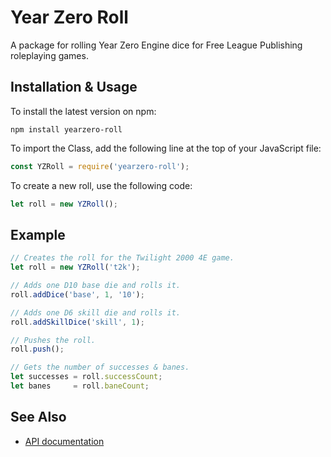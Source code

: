 # Year Zero Roll

A package for rolling Year Zero Engine dice for Free League Publishing roleplaying games.

## Installation & Usage

To install the latest version on npm:
```
npm install yearzero-roll
```

To import the Class, add the following line at the top of your JavaScript file:
```js
const YZRoll = require('yearzero-roll');
```

To create a new roll, use the following code:
```js
let roll = new YZRoll();
```

## Example

```js
// Creates the roll for the Twilight 2000 4E game.
let roll = new YZRoll('t2k');

// Adds one D10 base die and rolls it.
roll.addDice('base', 1, '10');

// Adds one D6 skill die and rolls it.
roll.addSkillDice('skill', 1);

// Pushes the roll.
roll.push();

// Gets the number of successes & banes.
let successes = roll.successCount;
let banes     = roll.baneCount;
```

## See Also

* [API documentation](https://github.com/Stefouch/yearzero-roll/blob/main/DOCUMENTATION.md)